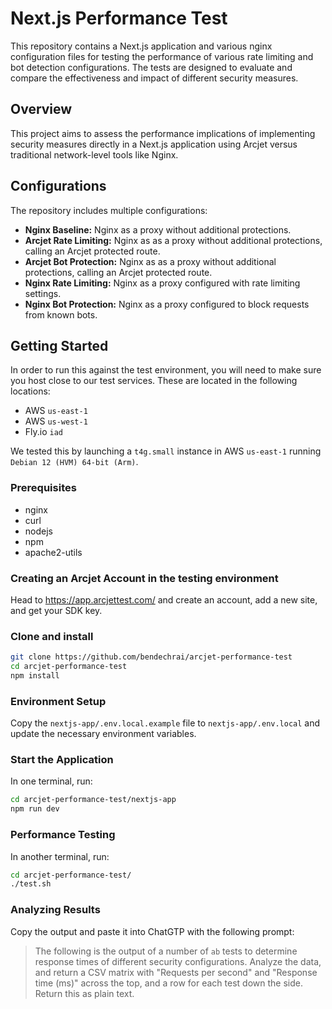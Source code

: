 # Next.js Performance Test

This repository contains a Next.js application and various nginx configuration files for testing the performance of various rate limiting and bot detection configurations. The tests are designed to evaluate and compare the effectiveness and impact of different security measures.

## Overview

This project aims to assess the performance implications of implementing security measures directly in a Next.js application using Arcjet versus traditional network-level tools like Nginx.

## Configurations

The repository includes multiple configurations:

- **Nginx Baseline:** Nginx as a proxy without additional protections.
- **Arcjet Rate Limiting:** Nginx as as a proxy without additional protections, calling an Arcjet protected route.
- **Arcjet Bot Protection:** Nginx as as a proxy without additional protections, calling an Arcjet protected route.
- **Nginx Rate Limiting:** Nginx as a proxy configured with rate limiting settings.
- **Nginx Bot Protection:** Nginx as a proxy configured to block requests from known bots.

## Getting Started

In order to run this against the test environment, you will need to make sure you host close to our test services. These are located in the following locations:

* AWS `us-east-1`
* AWS `us-west-1`
* Fly.io `iad`

We tested this by launching a `t4g.small` instance in AWS `us-east-1` running `Debian 12 (HVM) 64-bit (Arm)`.

### Prerequisites

* nginx
* curl
* nodejs
* npm
* apache2-utils

### Creating an Arcjet Account in the testing environment

Head to https://app.arcjettest.com/ and create an account, add a new site, and get your SDK key.

### Clone and install

```sh
git clone https://github.com/bendechrai/arcjet-performance-test
cd arcjet-performance-test
npm install
```

### Environment Setup

Copy the `nextjs-app/.env.local.example` file to `nextjs-app/.env.local` and update the necessary environment variables.

### Start the Application

In one terminal, run:

```sh
cd arcjet-performance-test/nextjs-app
npm run dev
```

### Performance Testing

In another terminal, run:

```sh
cd arcjet-performance-test/
./test.sh 
```

### Analyzing Results

Copy the output and paste it into ChatGTP with the following prompt:

> The following is the output of a number of `ab` tests to determine response times of different security configurations. Analyze the data, and return a CSV matrix with "Requests per second" and "Response time (ms)" across the top, and a row for each test down the side. Return this as plain text.